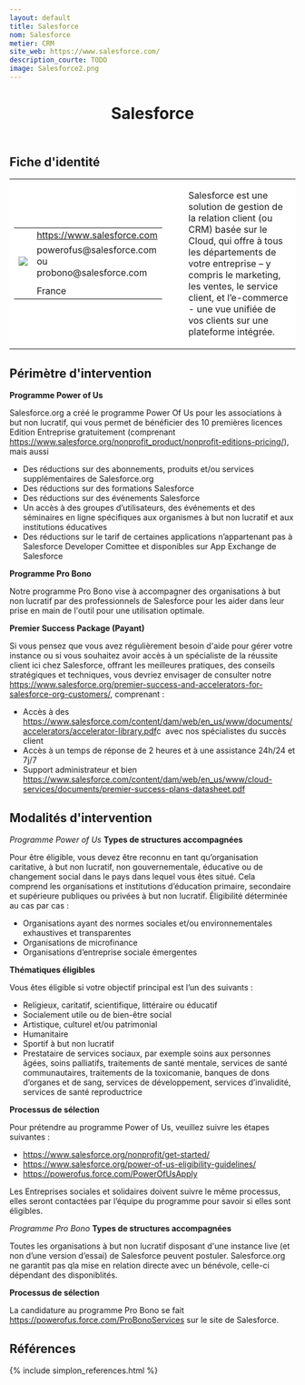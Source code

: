```yaml
---
layout: default
title: Salesforce
nom: Salesforce
metier: CRM
site_web: https://www.salesforce.com/
description_courte: TODO
image: Salesforce2.png
---
```


<header>
	<h1> Salesforce </h1>
</header>

<div class="main">
	<h2> Fiche d'identité </h2>
	<table style="border-collapse: collapse;">
		<tr style="border: none; background-color:#FFFFFF;">
			<td style="border: none; background-color:#FFFFFF;width:20%;height:80%;">
				<div class="fiche_contact" style="">
					<table style="border-collapse: collapse;">
						<tr class="site_web" style="border: none; background-color:#FFFFFF;">
							<td style="border: none;">
								<img src="" class="fiche_icone"/>
							</td>
							<td style="border: none;">
								<a href="https://www.salesforce.com"> https://www.salesforce.com</a>
							</td>
						</tr>
						<tr class="contact" style="border: none; background-color:#FFFFFF;">
							<td style="border: none;display: table-cell;">
								<img src="{{site.url}}{{site.baseurl}}/images/email_icon.png" class="image" style="max-width:150%;vertical-align: middle;"/>
							</td>
							<td style="border: none;">
								powerofus@salesforce.com ou probono@salesforce.com  
							</td>
						</tr>
						<tr class="telephone" style="border: none; background-color:#FFFFFF;">
							<td style="border: none;">
								<img src="" class="fiche_icone"/>
							</td>
							<td style="border: none;">
							</td>
						</tr>
						<tr class="zone" style="border: none; background-color:#FFFFFF;">
							<td style="border: none;">
								<img src="" class="fiche_icone"/>
							</td>
							<td style="border: none;">
								France
							</td>
						</tr>
					</table>
				</div>
			</td>
			<td style="width:10%;"/>
			<td style="background-color:#FFFFFF; width:60%;">
				<div class="fiche_identite">
					<p style="font-weight:normal;">
					Salesforce est une solution de gestion de la relation client (ou CRM) basée sur le Cloud, qui offre à tous les départements de votre entreprise – y compris le marketing, les ventes, le service client, et l’e-commerce - une vue unifiée de vos clients sur une plateforme intégrée.
					</p>
				</div>
			</td>
		</tr>
	</table>
	<div class="perimetre_intervention">
		<h2> Périmètre d'intervention </h2>
		<strong>Programme Power of Us</strong>
		<p> Salesforce.org a créé le programme Power Of Us pour les associations à but non lucratif, qui vous permet de bénéficier des 10 premières licences Edition Entreprise gratuitement (comprenant <a href="Lightning Enterprise Edition + Nonprofit Success Pack (NPSP)"> https://www.salesforce.org/nonprofit_product/nonprofit-editions-pricing/</a>), mais aussi
			<ul>
				<li>Des réductions sur des abonnements, produits et/ou services supplémentaires de Salesforce.org</li>
				<li>Des réductions sur des formations Salesforce</li>
				<li>Des réductions sur des événements Salesforce</li>
				<li>Un accès à des groupes d’utilisateurs, des événements et des séminaires en ligne spécifiques aux organismes à but non lucratif et aux institutions éducatives</li>
				<li>Des réductions sur le tarif de certaines applications n’appartenant pas à Salesforce Developer Comittee et disponibles sur App Exchange de Salesforce</li>
			</ul></p>
		<strong>Programme Pro Bono</strong>
		<p>Notre programme Pro Bono vise à accompagner des organisations à but non lucratif par des professionnels de Salesforce pour les aider dans leur prise en main de l'outil pour une utilisation optimale.</p>
		<strong>Premier Success Package (Payant)</strong>
		<p> Si vous pensez que vous avez régulièrement besoin d'aide pour gérer votre instance ou si vous souhaitez avoir accès à un spécialiste de la réussite client ici chez Salesforce, offrant les meilleures pratiques, des conseils stratégiques et techniques, vous devriez envisager de consulter notre <a href="Premier Success Package"> https://www.salesforce.org/premier-success-and-accelerators-for-salesforce-org-customers/</a>, comprenant :
			<ul>
				<li>Accès à des <a href="centaines de - one to one accelerators- "> https://www.salesforce.com/content/dam/web/en_us/www/documents/accelerators/accelerator-library.pdf</a>c  avec nos spécialistes du succès client</li>
				<li>Accès à un temps de réponse de 2 heures et à une assistance 24h/24 et 7j/7</li>
				<li>Support administrateur et bien <a href="plus encore"> https://www.salesforce.com/content/dam/web/en_us/www/cloud-services/documents/premier-success-plans-datasheet.pdf</a></li>
			</ul></p>
	</div>
	<div class="modalite_intervention">
		<h2> Modalités d'intervention </h2>
		<em>Programme Power of Us</em>
		<strong>Types de structures accompagnées</strong>
		<p>Pour être éligible, vous devez être reconnu en tant qu’organisation caritative, à but non lucratif, non gouvernementale, éducative ou de changement social dans le pays dans lequel vous êtes situé. Cela comprend les organisations et institutions d’éducation primaire, secondaire et supérieure publiques ou privées à but non lucratif. Éligibilité déterminée au cas par cas :
			<ul>
				<li>Organisations ayant des normes sociales et/ou environnementales exhaustives et transparentes</li>
				<li>Organisations de microfinance</li>
				<li>Organisations d’entreprise sociale émergentes</li>
			</ul>
</p>
		<strong>Thématiques éligibles</strong>
		<p>Vous êtes éligible si votre objectif principal est l’un des suivants :
			<ul>
				<li>Religieux, caritatif, scientifique, littéraire ou éducatif</li>
				<li>Socialement utile ou de bien-être social</li>
				<li>Artistique, culturel et/ou patrimonial</li>
				<li>Humanitaire</li>
				<li>Sportif à but non lucratif</li>
				<li>Prestataire de services sociaux, par exemple soins aux personnes âgées, soins palliatifs, traitements de santé mentale, services de santé communautaires, traitements de la toxicomanie, banques de dons d’organes et de sang, services de développement, services d’invalidité, services de santé reproductrice</li>
			</ul>
</p>
		<strong>Processus de sélection</strong>
		<p>Pour prétendre au programme Power of Us, veuillez suivre les étapes suivantes :
			<ul>
				<li><a href="1. Commencer la version d'essai"> https://www.salesforce.org/nonprofit/get-started/</a></li>
				<li><a href="2. Etes-vous éligible?"> https://www.salesforce.org/power-of-us-eligibility-guidelines/</a></li>
				<li><a href="3. Souscrire"> https://powerofus.force.com/PowerOfUsApply</a></li>
			</ul>
			Les Entreprises sociales et solidaires doivent suivre le même processus, elles seront contactées par l’équipe du programme pour savoir si elles sont éligibles. 
</p>
		<em>Programme Pro Bono</em>
		<strong>Types de structures accompagnées</strong>
		<p>Toutes les organisations à but non lucratif disposant d'une instance live (et non d’une version d’essai) de Salesforce peuvent postuler. Salesforce.org ne garantit pas qla mise en relation directe avec un bénévole, celle-ci dépendant des disponiblités. </p>
		<strong>Processus de sélection</strong>
		<p>La candidature au programme Pro Bono se fait<a href="via formulaire"> https://powerofus.force.com/ProBonoServices</a> sur le site de Salesforce.</p>
	</div>
</div>
<footer class="references">
	<h2> Références </h2>
	{% include simplon_references.html %}
</footer>

